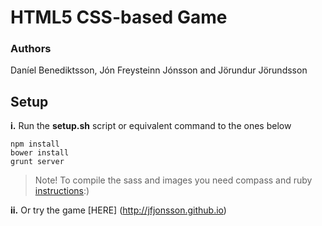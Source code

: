 # HTML5 CSS-based Game

### Authors
Daníel Benediktsson, Jón Freysteinn Jónsson and Jörundur Jörundsson

## Setup
**i.** Run the **setup.sh** script or equivalent command to the ones below
```
npm install
bower install
grunt server
```
> Note! To compile the sass and images you need compass and ruby [instructions](https://github.com/gruntjs/grunt-contrib-compass/blob/master/README.md):)

**ii.** Or try the game [HERE] (http://jfjonsson.github.io)
